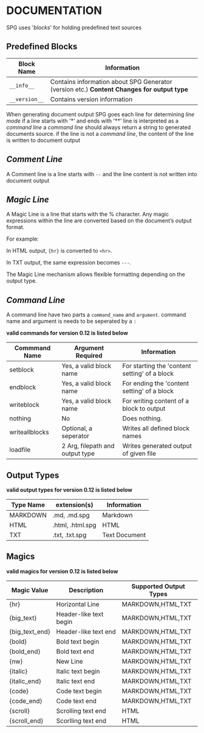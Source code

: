 # DOCUMENTATION

SPG uses '*blocks*' for holding predefined text sources

## Predefined Blocks

| Block Name   | Information |
| ------------ | ----------- |
| `__info__`   | Contains information about SPG Generator (version etc.) **Content Changes for output type**|
| `__version__`| Contains version information

When generating document output SPG goes each line for determining *line mode*
if a line starts with '\*' and ends with '\*\*' line is interpreted as a *command line*
a *command line* should always return a string to generated documents source.
 if the line is not a *command line*, the content of the line is written to document output

## *Comment Line*
A Comment line is a line starts with `--` and the line content is not written into document output

## *Magic Line*
A Magic Line is a line that starts with the % character. Any magic expressions within the line are converted based on the document’s output format.

For example:

In HTML output, `{hr}` is converted to `<hr>`.

In TXT output, the same expression becomes `---`.

The Magic Line mechanism allows flexible formatting depending on the output type.


## *Command Line*
A command line have two parts a `command_name` and `argument`.
command name and argument is needs to be seperated by a `:`

**valid commands for version 0.12 is listed below**

| Commmand Name  | Argument Required                | Information                                   |
| -------------- | -------------------------------- | --------------------------------------------- |
| setblock       | Yes, a valid block name          | For starting the 'content setting' of a block |
| endblock       | Yes, a valid block name          | For ending the 'content setting' of a block   |
| writeblock     | Yes, a valid block name          | For writing content of a block to output      |
| nothing        | No                               | Does nothing.                                 |
| writeallblocks | Optional, a seperator            | Writes all defined block names                |
| loadfile       | 2 Arg, filepath and output type  | Writes generated output of given file          |
## Output Types

**valid output types for version 0.12 is listed below**

| Type Name | extension(s)     | Information   |
| --------- | ---------------- | ------------- |
| MARKDOWN  | .md, .md.spg     | Markdown      |
| HTML      | .html, .html.spg | HTML          |
| TXT       | .txt, .txt.spg   | Text Document |

## Magics

**valid magics for version 0.12 is listed below**

| Magic Value    | Description            | Supported Output Types |
| -------------- | ---------------------- | ---------------------- |
| {hr}           | Horizontal Line        | MARKDOWN,HTML,TXT      |
| {big_text}     | Header-like text begin | MARKDOWN,HTML,TXT      |
| {big_text_end} | Header-like text end   | MARKDOWN,HTML,TXT      |
| {bold}         | Bold text begin        | MARKDOWN,HTML,TXT      |
| {bold_end}     | Bold text end          | MARKDOWN,HTML,TXT      |
| {nw}           | New Line               | MARKDOWN,HTML,TXT      |
| {italic}       | Italic text begin      | MARKDOWN,HTML,TXT      |
| {italic_end}   | Italic text end        | MARKDOWN,HTML,TXT      |
| {code}         | Code text begin        | MARKDOWN,HTML,TXT      |
| {code_end}     | Code text end          | MARKDOWN,HTML,TXT      |
| {scroll}       | Scrolling text end     | HTML                   |
| {scroll_end}   | Scorlling text end     | HTML                   |